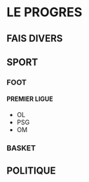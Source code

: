 # LE PROGRES 

## FAIS DIVERS 

## SPORT

### FOOT

  #### PREMIER LIGUE
  - OL
  - PSG
  - OM

####

### BASKET

## POLITIQUE
